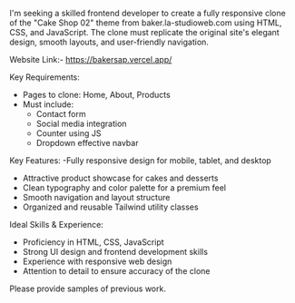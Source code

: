 I'm seeking a skilled frontend developer to create a fully responsive clone of the "Cake Shop 02" theme from baker.la-studioweb.com using HTML, CSS, and JavaScript. The clone must replicate the original site's elegant design, smooth layouts, and user-friendly navigation.

Website Link:- https://bakersap.vercel.app/

Key Requirements:
- Pages to clone: Home, About, Products
- Must include:
  - Contact form
  - Social media integration
  - Counter using JS
  - Dropdown effective navbar

Key Features:
-Fully responsive design for mobile, tablet, and desktop
- Attractive product showcase for cakes and desserts
- Clean typography and color palette for a premium feel
- Smooth navigation and layout structure
- Organized and reusable Tailwind utility classes

Ideal Skills & Experience:
- Proficiency in HTML, CSS, JavaScript
- Strong UI design and frontend development skills
- Experience with responsive web design
- Attention to detail to ensure accuracy of the clone

Please provide samples of previous work.

